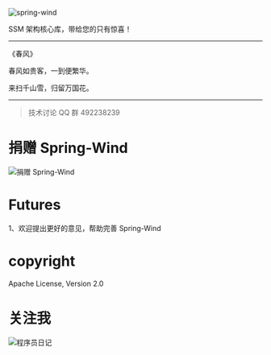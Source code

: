 ![spring-wind](http://git.oschina.net/uploads/images/2016/0410/215321_0c4657f5_12260.png "SSM架构核心库")

SSM 架构核心库，带给您的只有惊喜！

------------------------------------------------
《春风》

春风如贵客，一到便繁华。

来扫千山雪，归留万国花。

------------------------------------------------

> 技术讨论 QQ 群 492238239 



捐赠 Spring-Wind
====================

![捐赠 Spring-Wind](http://git.oschina.net/uploads/images/2015/1222/211207_0acab44e_12260.png "支持一下Spring-Wind")

Futures
====================
1、欢迎提出更好的意见，帮助完善 Spring-Wind 

copyright
====================
Apache License, Version 2.0


关注我
====================
![程序员日记](http://git.oschina.net/uploads/images/2016/0121/093728_1bc1658f_12260.png "程序员日记")